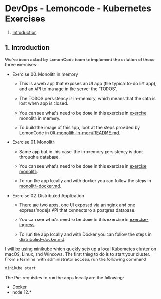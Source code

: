 # DevOps - Lemoncode - Kubernetes Exercises
1. [Introduction](#intro)

<a name="intro"></a>
## 1. Introduction

We've been asked by LemonCode team to implement the solution of these three exercises:
* Exercise 00. Monolith in memory
    * This is a web app that exposes an UI app (the typical to-do list app), and an API to manage in the server the 'TODOS'. 

    * The TODOS persistency is in-memory, which means that the data is lost when app is closed. 
  
    * You can see what's need to be done in this exercise in [exercise monolith in memory](https://github.com/Lemoncode/bootcamp-devops-lemoncode/blob/master/02-orquestacion/exercises/00-monolith-in-mem/exercise-monolith-in-memory.md).

    * To build the image of this app, look at the steps provided by LemonCode in [00-monolith-in-mem/README.md](https://github.com/Lemoncode/bootcamp-devops-lemoncode/blob/master/02-orquestacion/exercises/00-monolith-in-mem/README.md).

* Exercise 01. Monolith
    * Same app but in this case, the in-memory persistency is done through a database.

    * You can see what's need to be done in this exercise in [exercise monolith](https://github.com/Lemoncode/bootcamp-devops-lemoncode/blob/master/02-orquestacion/exercises/01-monolith/exercise-monolith.md).

    * To run the app locally and with docker you can follow the steps in [monolith-docker.md](https://github.com/monicacrespo/bootcamp-devops-student-kubernetes/blob/main/01-monolith/monolith-docker.md).

* Exercise 02. Distributed Application
    * There are two apps, one UI exposed via an nginx and one express/nodejs API that connects to a postgres database.

    * You can see what's need to be done in this exercise in [exercise-ingress](https://github.com/Lemoncode/bootcamp-devops-lemoncode/blob/master/02-orquestacion/exercises/02-distributed/exercise-ingress.md).

    * To run the app locally and with Docker you can follow the steps in [distributed-docker.md](https://github.com/monicacrespo/bootcamp-devops-student-kubernetes/blob/main/02-distributed/distributed-docker.md).


I will be using minikube which quickly sets up a local Kubernetes cluster on macOS, Linux, and Windows. The first thing to do is to start your cluster. 
From a terminal with administrator access, run the following command

```bash
minikube start
```

The Pre-requisites to run the apps locally are the following:
* Docker
* node 12.* 